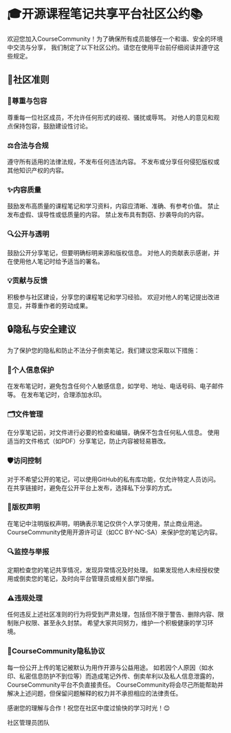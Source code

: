 # 🎓开源课程笔记共享平台社区公约📚

欢迎您加入CourseCommunity！为了确保所有成员能够在一个和谐、安全的环境中交流与分享， 我们制定了以下社区公约。请您在使用平台前仔细阅读并遵守这些规定。
## 📜社区准则
### 🌟尊重与包容
尊重每一位社区成员，不允许任何形式的歧视、骚扰或辱骂。
对他人的意见和观点保持包容，鼓励建设性讨论。
### ⚖️合法与合规
遵守所有适用的法律法规，不发布任何违法内容。
不发布或分享任何侵犯版权或其他知识产权的内容。
### ✨内容质量
鼓励发布高质量的课程笔记和学习资料，内容应清晰、准确、有参考价值。
禁止发布虚假、误导性或低质量的内容。
禁止发布具有剽窃、抄袭导向的内容。
### 🔍公开与透明
鼓励公开分享笔记，但要明确标明来源和版权信息。
对他人的贡献表示感谢，并在使用他人笔记时给予适当的署名。
### 💡贡献与反馈
积极参与社区建设，分享您的课程笔记和学习经验。
欢迎对他人的笔记提出改进意见，并尊重作者的劳动成果。

## 🔒隐私与安全建议

为了保护您的隐私和防止不法分子倒卖笔记，我们建议您采取以下措施：
### 🔐个人信息保护
在发布笔记时，避免包含任何个人敏感信息，如学号、地址、电话号码、电子邮件等。
在发布笔记时，合理添加水印。
### 🗂文件管理
在分享笔记前，对文件进行必要的检查和编辑，确保不包含任何私人信息。
使用适当的文件格式（如PDF）分享笔记，防止内容被轻易篡改。
### 🛡访问控制
对于不希望公开的笔记，可以使用GitHub的私有库功能，仅允许特定人员访问。
在共享链接时，避免在公开平台上发布，选择私下分享的方式。
### 📄版权声明
在笔记中注明版权声明，明确表示笔记仅供个人学习使用，禁止商业用途。
CourseCommunity使用开源许可证（如CC BY-NC-SA）来保护您的笔记内容。
### 🔍监控与举报
定期检查您的笔记共享情况，发现异常情况及时处理。
如果发现他人未经授权使用或倒卖您的笔记，及时向平台管理员或相关部门举报。
### ⚠️违规处理
任何违反上述社区准则的行为将受到严肃处理，包括但不限于警告、删除内容、限制账户权限、甚至永久封禁。 希望大家共同努力，维护一个积极健康的学习环境。
### 🚨CourseCommunity隐私协议
每一份公开上传的笔记被默认为用作开源与公益用途。 如若因个人原因（如水印、私密信息防护不到位等）而造成笔记外传、倒卖牟利以及私人信息泄露的， CourseCommunity平台不负直接责任。
CourseCommunity将会尽己所能帮助并解决上述问题，但保留问题解释的权力并不承担相应的法律责任。

感谢您的理解与合作！祝您在社区中度过愉快的学习时光！😊

社区管理员团队
